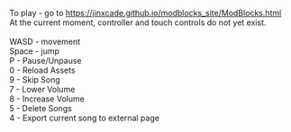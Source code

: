 To play - go to https://jinxcade.github.io/modblocks_site/ModBlocks.html<br>
At the current moment, controller and touch controls do not yet exist.<br><br>
WASD - movement<br>
Space - jump<br>
P - Pause/Unpause<br>
0 - Reload Assets<br>
9 - Skip Song<br>
7 - Lower Volume<br>
8 - Increase Volume<br>
5 - Delete Songs<br>
4 - Export current song to external page<br>
